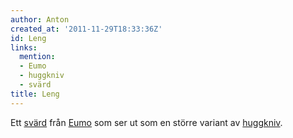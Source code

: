 ```yaml
---
author: Anton
created_at: '2011-11-29T18:33:36Z'
id: Leng
links:
  mention:
  - Eumo
  - huggkniv
  - svärd
title: Leng
---
```


Ett [svärd] från [Eumo] som ser ut som en större variant av [huggkniv].

  [svärd]: svärd
  [Eumo]: Eumo
  [huggkniv]: huggkniv
